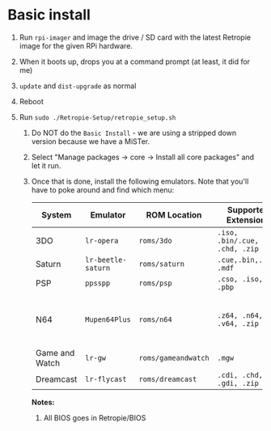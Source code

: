 # Basic install

1. Run `rpi-imager` and image the drive / SD card with the latest Retropie image for the given RPi hardware.

1. When it boots up, drops you at a command prompt (at least, it did for me)

1. `update` and `dist-upgrade` as normal

1. Reboot

1. Run `sudo ./Retropie-Setup/retropie_setup.sh`
   1. Do NOT do the `Basic Install` - we are using a stripped down version
      because we have a MiSTer.
   1. Select "Manage packages -> core -> Install all core packages" and let it
      run.
   1. Once that is done, install the following emulators. Note that you'll have
      to poke around and find which menu:

      |System|Emulator|ROM Location|Supported Extensions|BIOS|Notes|Link|
      |------|--------|------------|--------------------|----|-----|----|
      |3DO   |`lr-opera`|`roms/3do`  | `.iso, .bin/.cue, .chd, .zip`|`panafz10.bin`| |https://retropie.org.uk/docs/3do/|
      |Saturn|`lr-beetle-saturn`|`roms/saturn`|`.cue,.bin,.iso, .mdf`|`sega_101.bin, mpr-17933.bin`| |https://retropie.org.uk/docs/Saturn/|
      |PSP   |`ppsspp`|`roms/psp`|`.cso, .iso, .pbp`|none | |https://retropie.org.uk/docs/PSP/|
      |N64|`Mupen64Plus`|`roms/n64`|`.z64, .n64, .v64, .zip`|none|has many scaling/config options for higher resolutions|https://retropie.org.uk/docs/Nintendo-64/|
      |Game and Watch|`lr-gw`|`roms/gameandwatch`|`.mgw`|none||https://retropie.org.uk/docs/Game-%26-Watch/|
      |Dreamcast|`lr-flycast`|`roms/dreamcast`|`.cdi, .chd, .gdi, .zip`|`dc_boot.bin, dc_flash.bin`||https://retropie.org.uk/docs/Dreamcast/|

      **Notes:**
      1. All BIOS goes in Retropie/BIOS
   